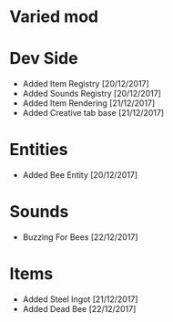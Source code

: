 # Varied mod

# Dev Side
* Added Item Registry [20/12/2017]
* Added Sounds Registry [20/12/2017]
* Added Item Rendering [21/12/2017]
* Added Creative tab base [21/12/2017]

# Entities
* Added Bee Entity [20/12/2017]

# Sounds
* Buzzing For Bees [22/12/2017]

# Items
* Added Steel Ingot [21/12/2017]
* Added Dead Bee [22/12/2017]
